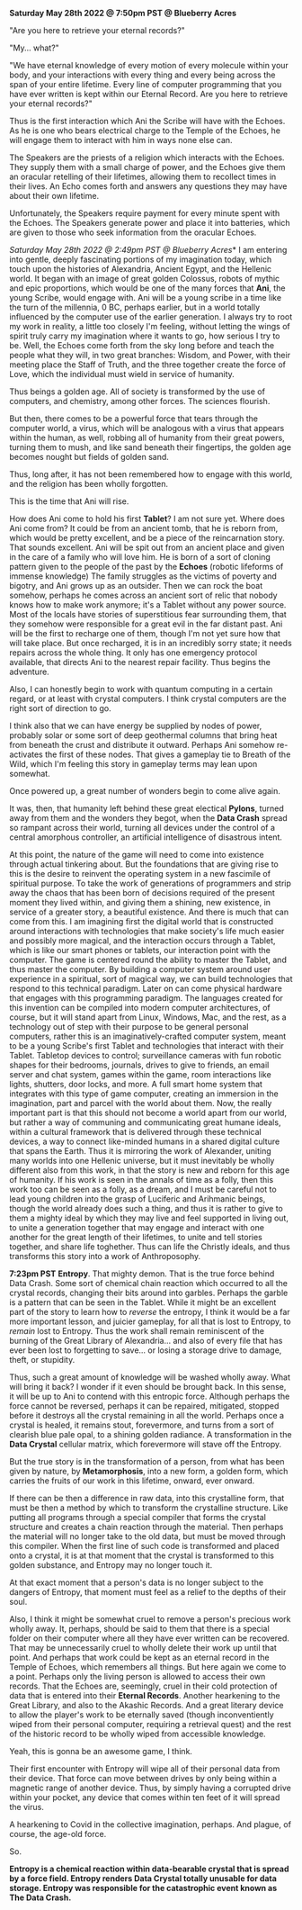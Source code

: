 **Saturday May 28th 2022 @ 7:50pm PST @ Blueberry Acres**

"Are you here to retrieve your eternal records?"

"My... what?"

"We have eternal knowledge of every motion of every molecule within your body, and your interactions with every thing and every being across the span of your entire lifetime. Every line of computer programming that you have ever written is kept within our Eternal Record. Are you here to retrieve your eternal records?"

Thus is the first interaction which Ani the Scribe will have with the Echoes. As he is one who bears electrical charge to the Temple of the Echoes, he will engage them to interact with him in ways none else can. 

The Speakers are the priests of a religion which interacts with the Echoes. They supply them with a small charge of power, and the Echoes give them an oracular retelling of their lifetimes, allowing them to recollect times in their lives. An Echo comes forth and answers any questions they may have about their own lifetime. 

Unfortunately, the Speakers require payment for every minute spent with the Echoes. The Speakers generate power and place it into batteries, which are given to those who seek information from the oracular Echoes. 

*Saturday May 28th 2022 @ 2:49pm PST @ Blueberry Acres**
I am entering into gentle, deeply fascinating portions of my imagination today, which touch upon the histories of Alexandria, Ancient Egypt, and the Hellenic world. It began with an image of great golden Colossus, robots of mythic and epic proportions, which would be one of the many forces that **Ani**, the young Scribe, would engage with. Ani will be a young scribe in a time like the turn of the millennia, 0 BC, perhaps earlier, but in a world totally influenced by the computer use of the earlier generation. I always try to root my work in reality, a little too closely I'm feeling, without letting the wings of spirit truly carry my imagination where it wants to go, how serious I try to be. Well, the Echoes come forth from the sky long before and teach the people what they will, in two great branches: Wisdom, and Power, with their meeting place the Staff of Truth, and the three together create the force of Love, which the individual must wield in service of humanity. 

Thus beings a golden age. All of society is transformed by the use of computers, and chemistry, among other forces. The sciences flourish. 

But then, there comes to be a powerful force that tears through the computer world, a virus, which will be analogous with a virus that appears within the human, as well, robbing all of humanity from their great powers, turning them to mush, and like sand beneath their fingertips, the golden age becomes nought but fields of golden sand. 

Thus, long after, it has not been remembered how to engage with this world, and the religion has been wholly forgotten. 

This is the time that Ani will rise. 

How does Ani come to hold his first **Tablet**? I am not sure yet. Where does Ani come from? It could be from an ancient tomb, that he is reborn from, which would be pretty excellent, and be a piece of the reincarnation story. That sounds excellent. Ani will be spit out from an ancient place and given in the care of a family who will love him. He is born of a sort of cloning pattern given to the people of the past by the **Echoes** (robotic lifeforms of immense knowledge) The family struggles as the victims of poverty and bigotry, and Ani grows up as an outsider. Then we can rock the boat somehow, perhaps he comes across an ancient sort of relic that nobody knows how to make work anymore; it's a Tablet without any power source. Most of the locals have stories of superstitious fear surrounding them, that they somehow were responsible for a great evil in the far distant past. Ani will be the first to recharge one of them, though I'm not yet sure how that will take place. But once recharged, it is in an incredibly sorry state; it needs repairs across the whole thing. It only has one emergency protocol available, that directs Ani to the nearest repair facility. Thus begins the adventure. 

Also, I can honestly begin to work with quantum computing in a certain regard, or at least with crystal computers. I think crystal computers are the right sort of direction to go. 

I think also that we can have energy be supplied by nodes of power, probably solar or some sort of deep geothermal columns that bring heat from beneath the crust and distribute it outward. Perhaps Ani somehow re-activates the first of these nodes. That gives a gameplay tie to Breath of the Wild, which I'm feeling this story in gameplay terms may lean upon somewhat. 

Once powered up, a great number of wonders begin to come alive again. 

It was, then, that humanity left behind these great electical **Pylons**, turned away from them and the wonders they begot, when the **Data Crash** spread so rampant across their world, turning all devices under the control of a central amorphous controller, an artificial intelligence of disastrous intent.

At this point, the nature of the game will need to come into existence through actual tinkering about. But the foundations that are giving rise to this is the desire to reinvent the operating system in a new fascimile of spiritual purpose. To take the work of generations of programmers and strip away the chaos that has been born of decisions required of the present moment they lived within, and giving them a shining, new existence, in service of a greater story, a beautiful existence. And there is much that can come from this. I am imagining first the digital world that is constructed around interactions with technologies that make society's life much easier and possibly more magical, and the interaction occurs through a Tablet, which is like our smart phones or tablets, our interaction point with the computer. The game is centered round the ability to master the Tablet, and thus master the computer. By building a computer system around user experience in a spiritual, sort of magical way, we can build technologies that respond to this technical paradigm. Later on can come physical hardware that engages with this programming paradigm. The languages created for this invention can be compiled into modern computer architectures, of course, but it will stand apart from Linux, Windows, Mac, and the rest, as a technology out of step with their purpose to be general personal computers, rather this is an imaginatively-crafted computer system, meant to be a young Scribe's first Tablet and technologies that interact with their Tablet. Tabletop devices to control; surveillance cameras with fun robotic shapes for their bedrooms, journals, drives to give to friends, an email server and chat system, games within the game, room interactions like lights, shutters, door locks, and more. A full smart home system that integrates with this type of game computer, creating an immersion in the imagination, part and parcel with the world about them. Now, the really important part is that this should not become a world apart from our world, but rather a way of communing and communicating great humane ideals, within a cultural framework that is delivered through these technical devices, a way to connect like-minded humans in a shared digital culture that spans the Earth. Thus it is mirroring the work of Alexander, uniting many worlds into one Hellenic universe, but it must inevitably be wholly different also from this work, in that the story is new and reborn for this age of humanity. If his work is seen in the annals of time as a folly, then this work too can be seen as a folly, as a dream, and I must be careful not to lead young children into the grasp of Luciferic and Arihmanic beings, though the world already does such a thing, and thus it is rather to give to them a mighty ideal by which they may live and feel supported in living out, to unite a generation together that may engage and interact with one another for the great length of their lifetimes, to unite and tell stories together, and share life toghether. Thus can life the Christly ideals, and thus transforms this story into a work of Anthroposophy.

**7:23pm PST**
**Entropy**. That mighty demon. That is the true force behind Data Crash. Some sort of chemical chain reaction which occurred to all the crystal records, changing their bits around into garbles. Perhaps the garble is a pattern that can be seen in the Tablet. While it might be an excellent part of the story to learn how to *reverse* the entropy, I think it would be a far more important lesson, and juicier gameplay, for all that is lost to Entropy, to *remain* lost to Entropy. Thus the work shall remain reminiscent of the burning of the Great Library of Alexandria... and also of every file that has ever been lost to forgetting to save... or losing a storage drive to damage, theft, or stupidity. 

Thus, such a great amount of knowledge will be washed wholly away. What will bring it back? I wonder if it even should be brought back. In this sense, it will be up to Ani to contend with this entropic force. Although perhaps the force cannot be reversed, perhaps it can be repaired, mitigated, stopped before it destroys all the crystal remaining in all the world. Perhaps once a crystal is healed, it remains stout, forevermore, and turns from a sort of clearish blue pale opal, to a shining golden radiance. A transformation in the **Data Crystal** cellular matrix, which forevermore will stave off the Entropy. 

But the true story is in the transformation of a person, from what has been given by nature, by **Metamorphosis**, into a new form, a golden form, which carries the fruits of our work in this lifetime, onward, ever onward. 

If there can be then a difference in raw data, into this crystalline form, that must be then a method by which to transform the crystalline structure. Like putting all programs through a special compiler that forms the crystal structure and creates a chain reaction through the material. Then perhaps the material will no longer take to the old data, but must be moved through this compiler. When the first line of such code is transformed and placed onto a crystal, it is at that moment that the crystal is transformed to this golden substance, and Entropy may no longer touch it. 

At that exact moment that a person's data is no longer subject to the dangers of Entropy, that moment must feel as a relief to the depths of their soul. 

Also, I think it might be somewhat cruel to remove a person's precious work wholly away. It, perhaps, should be said to them that there is a special folder on their computer where all they have ever written can be recovered. That may be unnecessarily cruel to wholly delete their work up until that point. And perhaps that work could be kept as an eternal record in the Temple of Echoes, which remembers all things. But here again we come to a point. Perhaps only the living person is allowed to access their own records. That the Echoes are, seemingly, cruel in their cold protection of data that is entered into their **Eternal Records**. Another hearkening to the Great Library, and also to the Akashic Records. And a great literary device to allow the player's work to be eternally saved (though inconventiently wiped from their personal computer, requiring a retrieval quest) and the rest of the historic record to be wholly wiped from accessible knowledge. 

Yeah, this is gonna be an awesome game, I think. 

Their first encounter with Entropy will wipe all of their personal data from their device. That force can move between drives by only being within a magnetic range of another device. Thus, by simply having a corrupted drive within your pocket, any device that comes within ten feet of it will spread the virus. 

A hearkening to Covid in the collective imagination, perhaps. And plague, of course, the age-old force. 

So. 

**Entropy is a chemical reaction within data-bearable crystal that is spread by a force field. Entropy renders Data Crystal totally unusable for data storage. Entropy was responsible for the catastrophic event known as The Data Crash.**

